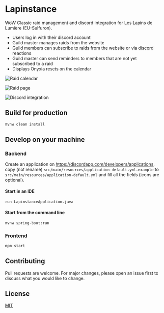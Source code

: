 # Lapinstance

WoW Classic raid management and discord integration for Les Lapins de Lumière (EU-Sulfuron).

- Users log in with their discord account
- Guild master manages raids from the website
- Guild members can subscribe to raids from the website or via discord reactions
- Guild master can send reminders to members that are not yet subscribed to a raid
- Displays Onyxia resets on the calendar

![Raid calendar](https://i.imgur.com/gncwg4P.png "Raid calendar")

![Raid page](https://i.imgur.com/eVbqA6J.png "Raid page")

![Discord integration](https://i.imgur.com/b6InkwS.png "Discord integration")

## Build for production

```bash
mvnw clean install
```

## Develop on your machine

### Backend

Create an application on https://discordapp.com/developers/applications, copy (not rename)
`src/main/resources/application-default.yml.example` to `src/main/resources/application-default.yml`
and fill all the fields (icons are optional).

#### Start in an IDE

```
run LapinstanceApplication.java
```

#### Start from the command line

```bash
mvnw spring-boot:run
```

### Frontend

```bash
npm start
```

## Contributing

Pull requests are welcome. For major changes, please open an issue first to discuss what you would like to change.

## License

[MIT](https://choosealicense.com/licenses/mit/)
